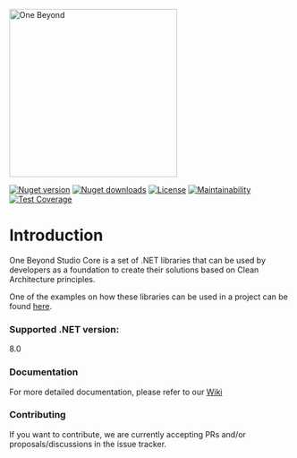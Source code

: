 <p>
  <a href="https://one-beyond.com">
    <img src="Logo.png" width="300" alt="One Beyond" />
  </a>
</p>

[![Nuget version](https://img.shields.io/nuget/v/OneBeyond.Studio.Crosscuts?style=plastic)](https://www.nuget.org/packages/OneBeyond.Studio.Crosscuts)
[![Nuget downloads](https://img.shields.io/nuget/dt/OneBeyond.Studio.Crosscuts?style=plastic)](https://www.nuget.org/packages/OneBeyond.Studio.Crosscuts)
[![License](https://img.shields.io/github/license/OneBeyond/onebeyond-studio-core?style=plastic)](LICENSE)
[![Maintainability](https://api.codeclimate.com/v1/badges/c407801c532fe238657a/maintainability)](https://codeclimate.com/github/onebeyond/onebeyond-studio-core/maintainability)
[![Test Coverage](https://api.codeclimate.com/v1/badges/c407801c532fe238657a/test_coverage)](https://codeclimate.com/github/onebeyond/onebeyond-studio-core/test_coverage)

# Introduction
One Beyond Studio Core is a set of .NET libraries that can be used by developers as a foundation to create their solutions based on Clean Architecture principles.

One of the examples on how these libraries can be used in a project can be found [here](https://github.com/onebeyond/onebeyond-studio-obelisk).

### Supported .NET version:

8.0

### Documentation

For more detailed documentation, please refer to our [Wiki](https://github.com/onebeyond/onebeyond-studio-core/wiki)

### Contributing

If you want to contribute, we are currently accepting PRs and/or proposals/discussions in the issue tracker.
